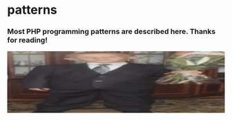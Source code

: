# patterns
### Most PHP programming patterns are described here. Thanks for reading!
![alt text](https://github.com/Wall4216/Wall4216/raw/main/assets/Wall.png)
